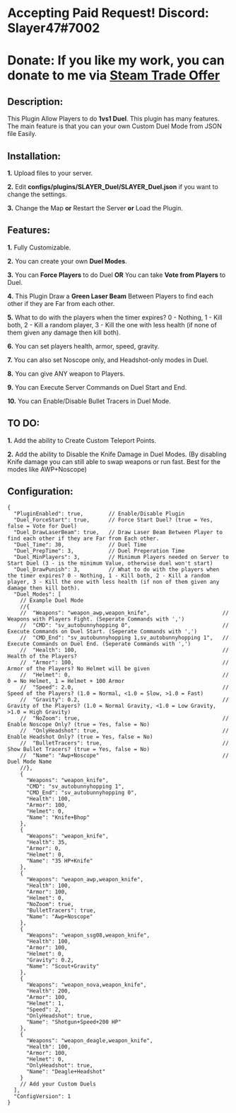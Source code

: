 # Accepting Paid Request! Discord: Slayer47#7002
# Donate: If you like my work, you can donate to me via [Steam Trade Offer](https://bit.ly/3qDpgPd)

## Description:
This Plugin Allow Players to do **1vs1 Duel**. This plugin has many features. The main feature is that you can your own Custom Duel Mode from JSON file Easily.

## Installation:
**1.** Upload files to your server.

**2.** Edit **configs/plugins/SLAYER_Duel/SLAYER_Duel.json** if you want to change the settings.

**3.** Change the Map **or** Restart the Server **or** Load the Plugin.

## Features:
**1.** Fully Customizable.

**2.** You can create your own **Duel Modes**.

**3.** You can **Force Players** to do Duel **OR** You can take **Vote from Players** to Duel.

**4.** This Plugin Draw a **Green Laser Beam** Between Players to find each other if they are Far from each other.

**5.** What to do with the players when the timer expires? 0 - Nothing, 1 - Kill both, 2 - Kill a random player, 3 - Kill the one with less health (if none of them given any damage then kill both).

**6.** You can set players health, armor, speed, gravity.

**7.** You can also set Noscope only, and Headshot-only modes in Duel.

**8.** You can give ANY weapon to Players.

**9.** You can Execute Server Commands on Duel Start and End.

**10.** You can Enable/Disable Bullet Tracers in Duel Mode.

## TO DO:
**1.** Add the ability to Create Custom Teleport Points.

**2.** Add the ability to Disable the Knife Damage in Duel Modes. (By disabling Knife damage you can still able to swap weapons or run fast. Best for the modes like AWP+Noscope)

## Configuration:
```
{
  "PluginEnabled": true,        // Enable/Disable Plugin
  "Duel_ForceStart": true,      // Force Start Duel? (true = Yes, false = Vote for Duel)
  "Duel_DrawLaserBeam": true,   // Draw Laser Beam Between Player to find each other if they are Far from Each other. 
  "Duel_Time": 30,              // Duel Time
  "Duel_PrepTime": 3,           // Duel Preperation Time
  "Duel_MinPlayers": 3,         // Minimum Players needed on Server to Start Duel (3 - is the minimum Value, otherwise duel won't start)
  "Duel_DrawPunish": 3,         // What to do with the players when the timer expires? 0 - Nothing, 1 - Kill both, 2 - Kill a random player, 3 - Kill the one with less health (if non of them given any damage then kill both).
  "Duel_Modes": [
    // Example Duel Mode
    //{
    //  "Weapons": "weapon_awp,weapon_knife",                       // Weapons with Players Fight. (Seperate Commands with ',')
    //  "CMD": "sv_autobunnyhopping 0",                             // Execute Commands on Duel Start. (Seperate Commands with ',')
    //  "CMD_End": "sv_autobunnyhopping 1,sv_autobunnyhopping 1",   // Execute Commands on Duel End. (Seperate Commands with ',')
    //  "Health": 100,                                              // Health of the Players?
    //  "Armor": 100,                                               // Armor of the Players? No Helmet will be given
    //  "Helmet": 0,                                                // 0 = No Helmet, 1 = Helmet + 100 Armor
    //  "Speed": 2.0,                                               // Speed of the Players? (1.0 = Normal, <1.0 = Slow, >1.0 = Fast)
    //  "Gravity": 0.2,                                             // Gravity of the Players? (1.0 = Normal Gravity, <1.0 = Low Gravity, >1.0 = High Gravity)
    //  "NoZoom": true,                                             // Enable Noscope Only? (true = Yes, false = No)
    //  "OnlyHeadshot": true,                                       // Enable Headshot Only? (true = Yes, false = No)
    //  "BulletTracers": true,                                      // Show Bullet Tracers? (true = Yes, false = No)
    //  "Name": "Awp+Noscope"                                       // Duel Mode Name
    //},
    {
      "Weapons": "weapon_knife",
      "CMD": "sv_autobunnyhopping 1",
      "CMD_End": "sv_autobunnyhopping 0",
      "Health": 100,
      "Armor": 100,
      "Helmet": 0,
      "Name": "Knife+Bhop"
    },
    {
      "Weapons": "weapon_knife",
      "Health": 35,
      "Armor": 0,
      "Helmet": 0,
      "Name": "35 HP+Knife"
    },
    {
      "Weapons": "weapon_awp,weapon_knife",
      "Health": 100,
      "Armor": 100,
      "Helmet": 0,
      "NoZoom": true,
      "BulletTracers": true,
      "Name": "Awp+Noscope"
    },
    {
      "Weapons": "weapon_ssg08,weapon_knife",
      "Health": 100,
      "Armor": 100,
      "Helmet": 0,
      "Gravity": 0.2,
      "Name": "Scout+Gravity"
    },
    {
      "Weapons": "weapon_nova,weapon_knife",
      "Health": 200,
      "Armor": 100,
      "Helmet": 1,
      "Speed": 2,
      "OnlyHeadshot": true,
      "Name": "Shotgun+Speed+200 HP"
    },
    {
      "Weapons": "weapon_deagle,weapon_knife",
      "Health": 100,
      "Armor": 100,
      "Helmet": 0,
      "OnlyHeadshot": true,
      "Name": "Deagle+Headshot"
    }
    // Add your Custom Duels
  ],
  "ConfigVersion": 1
}
```

